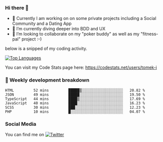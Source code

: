 ### Hi there 👋


- 🔭 Currently I am working on on some private projects including a Social Community and a Dating App
- 🌱 I’m currently diving deeper into BDD and UX
- 👯 I’m looking to collaborate on my "poker buddy" as well as my "fitness-pal" project :-)

below is a snipped of my coding activity.
<!--
**tomek-i/tomek-i** is a ✨ _special_ ✨ repository because its `README.md` (this file) appears on your GitHub profile.

Here are some ideas to get you started:

- 🔭 I’m currently working on ...
- 🌱 I’m currently learning ...
- 👯 I’m looking to collaborate on ...
- 🤔 I’m looking for help with ...
- 💬 Ask me about ...
- 📫 How to reach me: ...
- 😄 Pronouns: ...
- ⚡ Fun fact: ...
-->
[![Top Languages](https://github-readme-stats.vercel.app/api/top-langs/?username=tomek-i&layout=compact)](https://github.com/tomek-i)

You can visit my Code Stats page here: https://codestats.net/users/tomek-i

### 💬 Weekly development breakdown
<!--START_SECTION:waka-->

```text
HTML         52 mins         █████▒░░░░░░░░░░░░░░░░░░░   20.82 %
JSON         49 mins         █████░░░░░░░░░░░░░░░░░░░░   19.50 %
TypeScript   44 mins         ████▒░░░░░░░░░░░░░░░░░░░░   17.69 %
JavaScript   40 mins         ████░░░░░░░░░░░░░░░░░░░░░   16.23 %
SCSS         30 mins         ███░░░░░░░░░░░░░░░░░░░░░░   12.23 %
PHP          10 mins         █░░░░░░░░░░░░░░░░░░░░░░░░   04.07 %
```

<!--END_SECTION:waka-->

<!-- Actual text -->

### Social Media
You can find me on [![Twitter][1.2]][1]

<!-- Icons -->

[1.2]: http://i.imgur.com/wWzX9uB.png 


<!-- Links to your social media accounts -->

[1]: https://twitter.com/tomek_i
